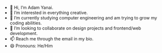 - 👋 Hi, I’m Adam Yanai.
- 👀 I’m interested in everything creative.
- 🌱 I’m currently studying computer engineering and am trying to grow my coding abilities.
- 💞️ I’m looking to collaborate on design projects and frontend/web development.
- 📫 Reach me through the email in my bio.
- 😄 Pronouns: He/Him

<!---
adamyanai/adamyanai is a ✨ special ✨ repository because its `README.md` (this file) appears on your GitHub profile.
You can click the Preview link to take a look at your changes.
--->
